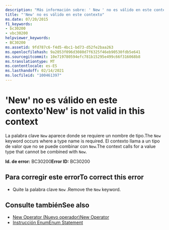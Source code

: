 ```yaml
---
description: "Más información sobre: ' New ' no es válido en este contexto"
title: "'New' no es válido en este contexto"
ms.date: 07/20/2015
f1_keywords:
- bc30200
- vbc30200
helpviewer_keywords:
- BC30200
ms.assetid: 9fd787c6-f4d5-4bc1-bd73-d52fe2baa263
ms.openlocfilehash: 9a2053f096d3080d7f6325f46eb90530fdb5e641
ms.sourcegitcommit: 10e719780594efc781b15295e499c66f316068b8
ms.translationtype: MT
ms.contentlocale: es-ES
ms.lasthandoff: 02/14/2021
ms.locfileid: "100461397"
---
```

# <a name="new-is-not-valid-in-this-context"></a><span data-ttu-id="51a0c-103">'New' no es válido en este contexto</span><span class="sxs-lookup"><span data-stu-id="51a0c-103">'New' is not valid in this context</span></span>

<span data-ttu-id="51a0c-104">La palabra clave `New` aparece donde se requiere un nombre de tipo.</span><span class="sxs-lookup"><span data-stu-id="51a0c-104">The `New` keyword occurs where a type name is required.</span></span> <span data-ttu-id="51a0c-105">El contexto llama a un tipo de valor que no se puede combinar con `New`.</span><span class="sxs-lookup"><span data-stu-id="51a0c-105">The context calls for a value type that cannot be combined with `New`.</span></span>  
  
 <span data-ttu-id="51a0c-106">**Id. de error:** BC30200</span><span class="sxs-lookup"><span data-stu-id="51a0c-106">**Error ID:** BC30200</span></span>  
  
## <a name="to-correct-this-error"></a><span data-ttu-id="51a0c-107">Para corregir este error</span><span class="sxs-lookup"><span data-stu-id="51a0c-107">To correct this error</span></span>  
  
- <span data-ttu-id="51a0c-108">Quite la palabra clave `New` .</span><span class="sxs-lookup"><span data-stu-id="51a0c-108">Remove the `New` keyword.</span></span>  
  
## <a name="see-also"></a><span data-ttu-id="51a0c-109">Consulte también</span><span class="sxs-lookup"><span data-stu-id="51a0c-109">See also</span></span>

- [<span data-ttu-id="51a0c-110">New Operator (Nuevo operador)</span><span class="sxs-lookup"><span data-stu-id="51a0c-110">New Operator</span></span>](../language-reference/operators/new-operator.md)
- [<span data-ttu-id="51a0c-111">Instrucción Enum</span><span class="sxs-lookup"><span data-stu-id="51a0c-111">Enum Statement</span></span>](../language-reference/statements/enum-statement.md)
